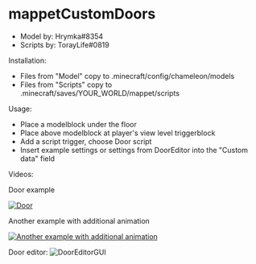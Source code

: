 # mappetCustomDoors

* Model by: Hrymka#8354
* Scripts by: TorayLife#0819 

Installation:
* Files from "Model" copy to .minecraft/config/chameleon/models
* Files from "Scripts" copy to .minecraft/saves/YOUR_WORLD/mappet/scripts

Usage:
* Place a modelblock under the floor
* Place above modelblock at player's view level triggerblock
* Add a script trigger, choose Door script
* Insert example settings or settings from DoorEditor into the "Custom data" field

Videos:

Door example

[![Door](https://img.youtube.com/vi/h5sUI5tcegw/0.jpg)](https://youtu.be/h5sUI5tcegw)

Another example with additional animation

[![Another example with additional animation](https://img.youtube.com/vi/ZRhO4rIjza8/0.jpg)](https://youtu.be/ZRhO4rIjza8)

Door editor:
![DoorEditorGUI](https://user-images.githubusercontent.com/61179430/193894130-b861eb5f-efde-4bc6-9b63-35ef6c4090c5.png)
